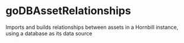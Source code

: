 # goDBAssetRelationships
Imports and builds relationships between assets in a Hornbill instance, using a database as its data source
